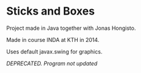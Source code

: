 # Sticks and Boxes
Project made in Java together with Jonas Hongisto.

Made in course INDA at KTH in 2014.

Uses default javax.swing for graphics.

*DEPRECATED. Program not updated*
